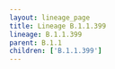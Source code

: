 ```yaml
---
layout: lineage_page
title: Lineage B.1.1.399
lineage: B.1.1.399
parent: B.1.1
children: ['B.1.1.399']
---
```


